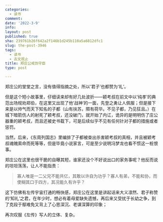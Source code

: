 ```yaml
---
categories:
  - 读书
comment: 
date: '2022-3-9'
info: 
layout: post
published: true
sha: 239761b26f642a2f146b1d245b110a5a6812dfc1
slug: the-post-3946
tags:
  - 读书
  - 古文观止
title: 郑庄公戒饬守臣
type: post

---
```

郑庄公的堂堂之言，没有值得指摘之处，所以‘君子’也都赞为‘礼’。

但是这个短小故事里，仔细读来却有好几处波折——颖考叔在前文中以‘纯孝’的典范出场规劝郑伯，在这里又出现了他‘战神’的一面，先登之勇让人佩服；但是接下来是以帅气而天下知名的子都（山有扶苏，隰有荷华。不见子都，乃见狂且。）在城下暗箭伤人的射死了颖考叔，还没破门，就开始了内讧，诡异的是明明伤了庄公器重的颖考叔，而且还被史书载下，可是后续似乎不见有任何针对子都的措施或者惩罚。

当然，后来，《东周列国志》里编排了子都被查出杀害颖考叔的真相，并且被颖考叔魂魄索命而死等等，但是毕竟小说家言，可是至少说明冯梦龙也看不惯这一桩恨事。

郑庄公在这里也很干脆的自曝其短，谁家还没个不好说出口的家务事呢？他反而说的坦坦荡荡，让人不能指责：

> 寡人唯是一二父兄不能共亿，其敢以许自为功乎？寡人有弟，不能和协，而使糊其口于四方，其况能久有许乎？

这下仿佛有左传宇宙打通的畅快感，郑庄公在这里是讲起话来大义凛然、君子称赞的‘知礼’之君，在年少时，想必有着母爱缺失遗憾，再后来又受扰于长幼之争，到了克段于鄢难免又背上了心思深沉、老谋深算的印象；

再次叹服《左传》写人的立体、复杂。


